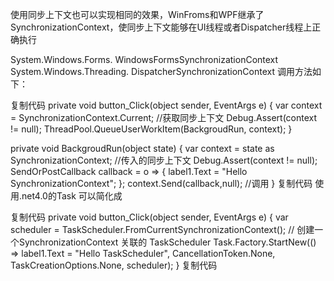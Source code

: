 使用同步上下文也可以实现相同的效果，WinFroms和WPF继承了SynchronizationContext，使同步上下文能够在UI线程或者Dispatcher线程上正确执行

System.Windows.Forms. WindowsFormsSynchronizationContext
System.Windows.Threading. DispatcherSynchronizationContext
调用方法如下：

复制代码
private void button_Click(object sender, EventArgs e)
{
           var context = SynchronizationContext.Current; //获取同步上下文
           Debug.Assert(context != null);
           ThreadPool.QueueUserWorkItem(BackgroudRun, context); 
}

private void BackgroudRun(object state)
{
    var context = state as SynchronizationContext; //传入的同步上下文
    Debug.Assert(context != null);
    SendOrPostCallback callback = o =>
                                      {
                                          label1.Text = "Hello SynchronizationContext";
                                      };
    context.Send(callback,null); //调用
}
复制代码
使用.net4.0的Task 可以简化成

复制代码
private void button_Click(object sender, EventArgs e)
{
            var  scheduler = TaskScheduler.FromCurrentSynchronizationContext(); // 创建一个SynchronizationContext 关联的 TaskScheduler
            Task.Factory.StartNew(() => label1.Text = "Hello TaskScheduler", CancellationToken.None,
                                  TaskCreationOptions.None, scheduler);
}
复制代码